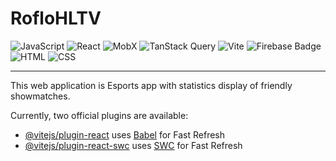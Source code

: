 # RofloHLTV 
![JavaScript](https://img.shields.io/badge/javascript-%23323330.svg?style=for-the-badge&logo=javascript&logoColor=%23F7DF1E) ![React](https://img.shields.io/badge/react-%2320232a.svg?style=for-the-badge&logo=react&logoColor=%2361DAFB) ![MobX](https://img.shields.io/badge/MobX-%23FF6600.svg?style=for-the-badge&logo=mobx&logoColor=white) ![TanStack Query](https://img.shields.io/badge/TanStack_Query-%2320232a.svg?style=for-the-badge&logo=reactquery&logoColor=red) ![Vite](https://img.shields.io/badge/Vite-%23646CFF.svg?style=for-the-badge&logo=vite&logoColor=white) ![Firebase Badge](https://img.shields.io/badge/Firebase-%2320232a.svg?style=for-the-badge&logo=Firebase&logoColor=FFCA28)![HTML](https://camo.githubusercontent.com/984b8beb59902c3e75bd801af16679a70e3ce7a1adca772b904448901586ca4e/68747470733a2f2f696d672e736869656c64732e696f2f62616467652f48544d4c2d626c61636b3f7374796c653d666f722d7468652d6261646765266c6f676f3d68746d6c35266c6f676f436f6c6f723d6f72616e6765) ![CSS](https://camo.githubusercontent.com/91d53deee37d76b9a64c8b12ee9affaf8232cfdb09dac0863aca44e579f2e72b/68747470733a2f2f696d672e736869656c64732e696f2f62616467652f4353532d626c61636b3f7374796c653d666f722d7468652d6261646765266c6f676f3d63737333266c6f676f436f6c6f723d626c7565)

***
This web application is Esports app with statistics display of friendly showmatches.

Currently, two official plugins are available:

- [@vitejs/plugin-react](https://github.com/vitejs/vite-plugin-react/blob/main/packages/plugin-react/README.md) uses [Babel](https://babeljs.io/) for Fast Refresh
- [@vitejs/plugin-react-swc](https://github.com/vitejs/vite-plugin-react-swc) uses [SWC](https://swc.rs/) for Fast Refresh
